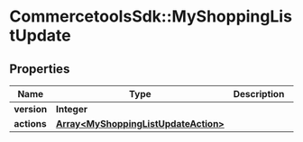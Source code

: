 # CommercetoolsSdk::MyShoppingListUpdate

## Properties
Name | Type | Description | Notes
------------ | ------------- | ------------- | -------------
**version** | **Integer** |  | [optional] 
**actions** | [**Array&lt;MyShoppingListUpdateAction&gt;**](MyShoppingListUpdateAction.md) |  | [optional] 

